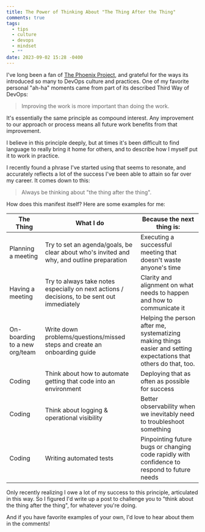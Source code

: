 ```yaml
---
title: The Power of Thinking About "The Thing After the Thing"
comments: true
tags:
  - tips
  - culture
  - devops
  - mindset
  - ""
date: 2023-09-02 15:28 -0400
---
```

I've long been a fan of [The Phoenix Project](https://www.amazon.com/Phoenix-Project-DevOps-Helping-Business/dp/0988262509), and grateful for the ways its introduced so many to DevOps culture and practices. One of my favorite personal "ah-ha" moments came from part of its described Third Way of DevOps:

> Improving the work is more important than doing the work.

It's essentially the same principle as compound interest. Any improvement to our approach or process means all future work benefits from that improvement.

I believe in this principle deeply, but at times it's been difficult to find language to really bring it home for others, and to describe how I myself put it to work in practice.

I recently found a phrase I've started using that seems to resonate, and accurately reflects a lot of the success I've been able to attain so far over my career. It comes down to this:

> Always be thinking about "the thing after the thing".

How does this manifest itself? Here are some examples for me:

| The Thing | What I do | Because the next thing is: |
| --------- | --------- | -------------------------- |
| Planning a meeting | Try to set an agenda/goals, be clear about who's invited and why, and outline preparation | Executing a successful meeting that doesn't waste anyone's time | 
| Having a meeting | Try to always take notes especially on next actions / decisions, to be sent out immediately | Clarity and alignment on what needs to happen and how to communicate it |
| On-boarding to a new org/team | Write down problems/questions/missed steps and create an onboarding guide | Helping the person after me, systematizing making things easier and setting expectations that others do that, too. |
| Coding | Think about how to automate getting that code into an environment | Deploying that as often as possible for success | 
| Coding | Think about logging & operational visibility | Better observability when we inevitably need to troubleshoot something |
| Coding | Writing automated tests | Pinpointing future bugs or changing code rapidly with confidence to respond to future needs | 


Only recently realizing I owe a lot of my success to this principle, articulated in this way. So I figured I'd write up a post to challenge you to "think about the thing after the thing", for whatever you're doing.

And if you have favorite examples of your own, I'd love to hear about them in the comments!